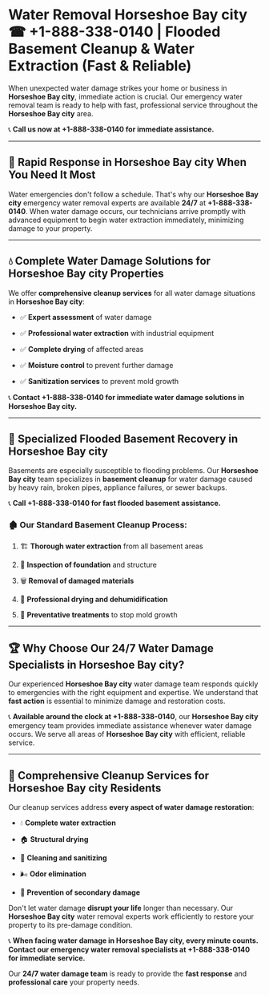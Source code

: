 # Water Removal Horseshoe Bay city ☎ +1-888-338-0140 | Flooded Basement Cleanup & Water Extraction (Fast & Reliable)

When unexpected water damage strikes your home or business in **Horseshoe Bay city**, immediate action is crucial. Our emergency water removal team is ready to help with fast, professional service throughout the **Horseshoe Bay city** area. 

📞 **Call us now at +1-888-338-0140 for immediate assistance.**
---
## 🚀 Rapid Response in Horseshoe Bay city When You Need It Most
Water emergencies don't follow a schedule. That's why our **Horseshoe Bay city** emergency water removal experts are available **24/7** at **+1-888-338-0140**. When water damage occurs, our technicians arrive promptly with advanced equipment to begin water extraction immediately, minimizing damage to your property.
---
## 💧 Complete Water Damage Solutions for Horseshoe Bay city Properties
We offer **comprehensive cleanup services** for all water damage situations in **Horseshoe Bay city**:
- ✅ **Expert assessment** of water damage  
- ✅ **Professional water extraction** with industrial equipment  
- ✅ **Complete drying** of affected areas  
- ✅ **Moisture control** to prevent further damage  
- ✅ **Sanitization services** to prevent mold growth  
📞 **Contact +1-888-338-0140 for immediate water damage solutions in Horseshoe Bay city.**
---
## 🌊 Specialized Flooded Basement Recovery in Horseshoe Bay city
Basements are especially susceptible to flooding problems. Our **Horseshoe Bay city** team specializes in **basement cleanup** for water damage caused by heavy rain, broken pipes, appliance failures, or sewer backups. 
📞 **Call +1-888-338-0140 for fast flooded basement assistance.**
### 🏚️ Our Standard Basement Cleanup Process:
1. 🏗️ **Thorough water extraction** from all basement areas  
2. 🔎 **Inspection of foundation** and structure  
3. 🗑️ **Removal of damaged materials**  
4. 💨 **Professional drying and dehumidification**  
5. 🚫 **Preventative treatments** to stop mold growth  
---
## 🏆 Why Choose Our 24/7 Water Damage Specialists in Horseshoe Bay city?
Our experienced **Horseshoe Bay city** water damage team responds quickly to emergencies with the right equipment and expertise. We understand that **fast action** is essential to minimize damage and restoration costs.
📞 **Available around the clock at +1-888-338-0140**, our **Horseshoe Bay city** emergency team provides immediate assistance whenever water damage occurs. We serve all areas of **Horseshoe Bay city** with efficient, reliable service.
---
## 🧹 Comprehensive Cleanup Services for Horseshoe Bay city Residents
Our cleanup services address **every aspect of water damage restoration**:
- 💧 **Complete water extraction**  
- 🏠 **Structural drying**  
- 🧼 **Cleaning and sanitizing**  
- 🌬️ **Odor elimination**  
- 🚫 **Prevention of secondary damage**  
Don't let water damage **disrupt your life** longer than necessary. Our **Horseshoe Bay city** water removal experts work efficiently to restore your property to its pre-damage condition.
📞 **When facing water damage in Horseshoe Bay city, every minute counts. Contact our emergency water removal specialists at +1-888-338-0140 for immediate service.**
Our **24/7 water damage team** is ready to provide the **fast response** and **professional care** your property needs.
